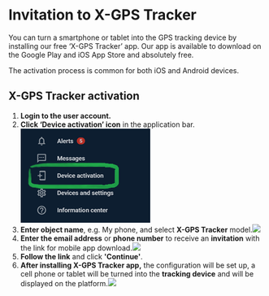 # Invitation to X-GPS Tracker

You can turn a smartphone or tablet into the GPS tracking device by installing our free ‘X-GPS Tracker’ app. Our app is available to download on the Google Play and iOS App Store and absolutely free.

The activation process is common for both iOS and Android devices.

## X-GPS Tracker activation

1. **Login to the user account.**
2. **Click ‘Device activation’ icon** in the application bar.![image-20250304-171019.png](attachments/image-20250304-171019.png)
3. **Enter object name**, e.g. My phone, and select **X-GPS Tracker** model.![](https://www.navixy.com/wp-content/uploads/2019/11/chrome_2019-11-27_15-27-49.png)
4. **Enter the email address** or **phone number** to receive an **invitation** with the link for mobile app download.![](https://www.navixy.com/wp-content/uploads/2019/06/invite.jpg)
5. **Follow the link** and click **'Continue'**.
6. **After installing X-GPS Tracker app,** the configuration will be set up, a cell phone or tablet will be turned into the **tracking device** and will be displayed on the platform.![](https://www.navixy.com/wp-content/uploads/2021/03/chrome_q37t9e0ltx-331x600.png)
